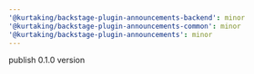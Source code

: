 ```yaml
---
'@kurtaking/backstage-plugin-announcements-backend': minor
'@kurtaking/backstage-plugin-announcements-common': minor
'@kurtaking/backstage-plugin-announcements': minor
---
```


publish 0.1.0 version
